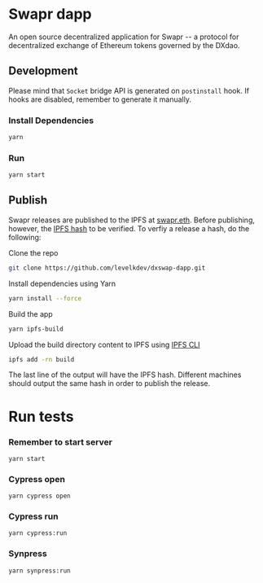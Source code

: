 # Swapr dapp

An open source decentralized application for Swapr -- a protocol for decentralized exchange of Ethereum tokens governed by the DXdao.

## Development

Please mind that `Socket` bridge API is generated on `postinstall` hook. If hooks are disabled, remember to generate it manually.

### Install Dependencies

```bash
yarn
```

### Run

```bash
yarn start
```

## Publish

Swapr releases are published to the IPFS at [swapr.eth](https://swapr.eth.limo). Before publishing, however, the [IPFS hash](https://docs.ipfs.io/concepts/hashing/) to be verified. To verfiy a release a hash, do the following:

Clone the repo

```bash
git clone https://github.com/levelkdev/dxswap-dapp.git
```

Install dependencies using Yarn

```bash
yarn install --force
```

Build the app

```bash
yarn ipfs-build
```

Upload the build directory content to IPFS using [IPFS CLI](https://docs.ipfs.io/install/command-line/#system-requirements)

```bash
ipfs add -rn build
```

The last line of the output will have the IPFS hash. Different machines should output the same hash in order to publish the release.

# Run tests
### Remember to start server 
`yarn start`

### Cypress open
`yarn cypress open`

### Cypress run
`yarn cypress:run`

### Synpress
`yarn synpress:run`
